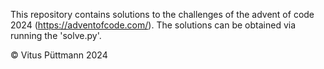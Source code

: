 This repository contains solutions to the challenges of the advent of
code 2024 (https://adventofcode.com/). The solutions can be obtained via
running the 'solve.py'.

© Vitus Püttmann 2024
